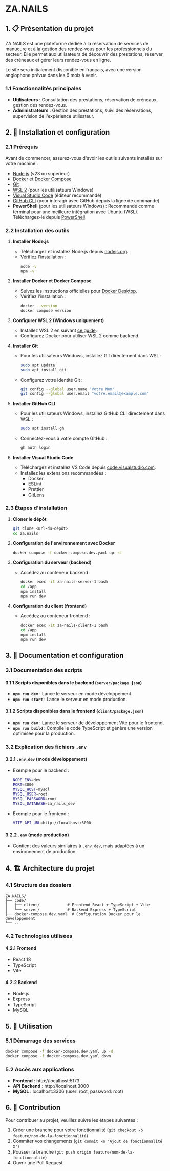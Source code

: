 # ZA.NAILS

## 1. 📋 Présentation du projet

ZA.NAILS est une plateforme dédiée à la réservation de services de manucure et à la gestion des rendez-vous pour les professionnels du secteur. Elle permet aux utilisateurs de découvrir des prestations, réserver des créneaux et gérer leurs rendez-vous en ligne.

Le site sera initialement disponible en français, avec une version anglophone prévue dans les 6 mois à venir.

### 1.1 Fonctionnalités principales

- **Utilisateurs** : Consultation des prestations, réservation de créneaux, gestion des rendez-vous.
- **Administrateurs** : Gestion des prestations, suivi des réservations, supervision de l'expérience utilisateur.

## 2. 🚀 Installation et configuration

### 2.1 Prérequis

Avant de commencer, assurez-vous d'avoir les outils suivants installés sur votre machine :

- [Node.js](https://nodejs.org/) (v23 ou supérieur)
- [Docker](https://www.docker.com/) et [Docker Compose](https://docs.docker.com/compose/)
- [Git](https://git-scm.com/)
- [WSL 2](https://learn.microsoft.com/fr-fr/windows/wsl/install) (pour les utilisateurs Windows)
- [Visual Studio Code](https://code.visualstudio.com/) (éditeur recommandé)
- [GitHub CLI](https://cli.github.com/) (pour interagir avec GitHub depuis la ligne de commande)
- **PowerShell** (pour les utilisateurs Windows) : Recommandé comme terminal pour une meilleure intégration avec Ubuntu (WSL). Téléchargez-le depuis [PowerShell](https://github.com/PowerShell/PowerShell).

### 2.2 Installation des outils

1. **Installer Node.js**
   - Téléchargez et installez Node.js depuis [nodejs.org](https://nodejs.org/).
   - Vérifiez l'installation :
     ```bash
     node -v
     npm -v
     ```

2. **Installer Docker et Docker Compose**
   - Suivez les instructions officielles pour [Docker Desktop](https://www.docker.com/products/docker-desktop/).
   - Vérifiez l'installation :
     ```bash
     docker --version
     docker compose version
     ```

3. **Configurer WSL 2 (Windows uniquement)**
   - Installez WSL 2 en suivant [ce guide](https://learn.microsoft.com/fr-fr/windows/wsl/install).
   - Configurez Docker pour utiliser WSL 2 comme backend.

4. **Installer Git**
   - Pour les utilisateurs Windows, installez Git directement dans WSL :
     ```bash
     sudo apt update
     sudo apt install git
     ```
   - Configurez votre identité Git :
     ```bash
     git config --global user.name "Votre Nom"
     git config --global user.email "votre.email@example.com"
     ```

5. **Installer GitHub CLI**
   - Pour les utilisateurs Windows, installez GitHub CLI directement dans WSL :
     ```bash
     sudo apt install gh
     ```
   - Connectez-vous à votre compte GitHub :
     ```bash
     gh auth login
     ```

6. **Installer Visual Studio Code**
   - Téléchargez et installez VS Code depuis [code.visualstudio.com](https://code.visualstudio.com/).
   - Installez les extensions recommandées :
     - Docker
     - ESLint
     - Prettier
     - GitLens

### 2.3 Étapes d'installation

1. **Cloner le dépôt**
   ```bash
   git clone <url-du-dépôt>
   cd za.nails
   ```

2. **Configuration de l'environnement avec Docker**
   ```bash
   docker compose -f docker-compose.dev.yaml up -d
   ```

3. **Configuration du serveur (backend)**
   - Accédez au conteneur backend :
     ```bash
     docker exec -it za-nails-server-1 bash
     cd /app
     npm install
     npm run dev
     ```

4. **Configuration du client (frontend)**
   - Accédez au conteneur frontend :
     ```bash
     docker exec -it za-nails-client-1 bash
     cd /app
     npm install
     npm run dev
     ```

## 3. 📜 Documentation et configuration

### 3.1 Documentation des scripts

#### 3.1.1 Scripts disponibles dans le backend (`server/package.json`)
- **`npm run dev`** : Lance le serveur en mode développement.
- **`npm run start`** : Lance le serveur en mode production.

#### 3.1.2 Scripts disponibles dans le frontend (`client/package.json`)
- **`npm run dev`** : Lance le serveur de développement Vite pour le frontend.
- **`npm run build`** : Compile le code TypeScript et génère une version optimisée pour la production.

### 3.2 Explication des fichiers `.env`

#### 3.2.1 `.env.dev` (mode développement)
- Exemple pour le backend :
  ```bash
  NODE_ENV=dev
  PORT=3000
  MYSQL_HOST=mysql
  MYSQL_USER=root
  MYSQL_PASSWORD=root
  MYSQL_DATABASE=za_nails_dev
  ```
- Exemple pour le frontend :
  ```bash
  VITE_API_URL=http://localhost:3000
  ```

#### 3.2.2 `.env` (mode production)
- Contient des valeurs similaires à `.env.dev`, mais adaptées à un environnement de production.

## 4. 🏗️ Architecture du projet

### 4.1 Structure des dossiers

```
ZA.NAILS/
├── code/
│   ├── client/            # Frontend React + TypeScript + Vite
│   └── server/            # Backend Express + TypeScript
├── docker-compose.dev.yaml  # Configuration Docker pour le développement
└── ...
```

### 4.2 Technologies utilisées

#### 4.2.1 Frontend
- React 18
- TypeScript
- Vite

#### 4.2.2 Backend
- Node.js
- Express
- TypeScript
- MySQL

## 5. 🔧 Utilisation

### 5.1 Démarrage des services

```bash
docker compose -f docker-compose.dev.yaml up -d
docker compose -f docker-compose.dev.yaml down
```

### 5.2 Accès aux applications

- **Frontend** : http://localhost:5173
- **API Backend** : http://localhost:3000
- **MySQL** : localhost:3306 (user: root, password: root)

## 6. 📝 Contribution

Pour contribuer au projet, veuillez suivre les étapes suivantes :

1. Créer une branche pour votre fonctionnalité (`git checkout -b feature/nom-de-la-fonctionnalité`)
2. Commiter vos changements (`git commit -m 'Ajout de fonctionnalité X'`)
3. Pousser la branche (`git push origin feature/nom-de-la-fonctionnalité`)
4. Ouvrir une Pull Request
